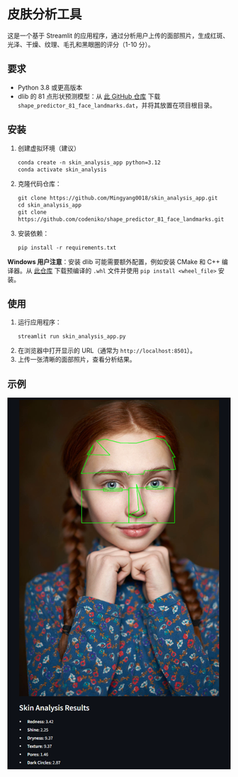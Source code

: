 # 皮肤分析工具

这是一个基于 Streamlit 的应用程序，通过分析用户上传的面部照片，生成红斑、光泽、干燥、纹理、毛孔和黑眼圈的评分（1-10 分）。

## 要求

- Python 3.8 或更高版本
- dlib 的 81 点形状预测模型：从 [此 GitHub 仓库](https://github.com/codeniko/shape_predictor_81_face_landmarks) 下载 `shape_predictor_81_face_landmarks.dat`，并将其放置在项目根目录。

## 安装

1. 创建虚拟环境（建议）
   ```
   conda create -n skin_analysis_app python=3.12
   conda activate skin_analysis
   ```
2. 克隆代码仓库：
   ```
   git clone https://github.com/Mingyang0018/skin_analysis_app.git
   cd skin_analysis_app
   git clone https://github.com/codeniko/shape_predictor_81_face_landmarks.git
   ```
3. 安装依赖：
   ```
   pip install -r requirements.txt
   ```

**Windows 用户注意**：安装 dlib 可能需要额外配置，例如安装 CMake 和 C++ 编译器。从 [此仓库](https://github.com/z-mahmud22/Dlib_Windows_Python3.x) 下载预编译的 `.whl` 文件并使用 `pip install <wheel_file>` 安装。

## 使用

1. 运行应用程序：
   ```
   streamlit run skin_analysis_app.py
   ```
2. 在浏览器中打开显示的 URL（通常为 `http://localhost:8501`）。
3. 上传一张清晰的面部照片，查看分析结果。

## 示例
![1752409317315](image/1752409204609.png)